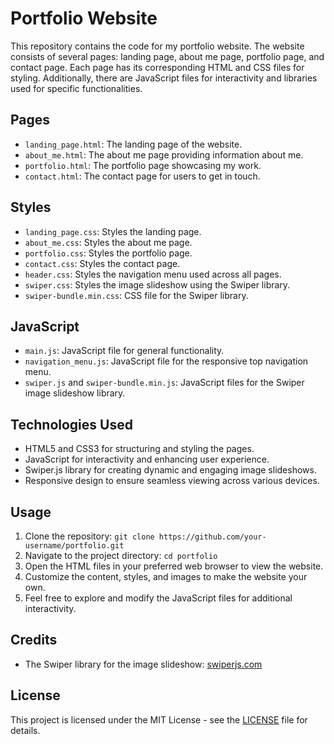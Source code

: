 # Portfolio Website

This repository contains the code for my portfolio website. The website consists of several pages: landing page, about me page, portfolio page, and contact page. Each page has its corresponding HTML and CSS files for styling. Additionally, there are JavaScript files for interactivity and libraries used for specific functionalities.

## Pages

- `landing_page.html`: The landing page of the website.
- `about_me.html`: The about me page providing information about me.
- `portfolio.html`: The portfolio page showcasing my work.
- `contact.html`: The contact page for users to get in touch.

## Styles

- `landing_page.css`: Styles the landing page.
- `about_me.css`: Styles the about me page.
- `portfolio.css`: Styles the portfolio page.
- `contact.css`: Styles the contact page.
- `header.css`: Styles the navigation menu used across all pages.
- `swiper.css`: Styles the image slideshow using the Swiper library.
- `swiper-bundle.min.css`: CSS file for the Swiper library.

## JavaScript

- `main.js`: JavaScript file for general functionality.
- `navigation_menu.js`: JavaScript file for the responsive top navigation menu.
- `swiper.js` and `swiper-bundle.min.js`: JavaScript files for the Swiper image slideshow library.

## Technologies Used

- HTML5 and CSS3 for structuring and styling the pages.
- JavaScript for interactivity and enhancing user experience.
- Swiper.js library for creating dynamic and engaging image slideshows.
- Responsive design to ensure seamless viewing across various devices.

## Usage

1. Clone the repository: `git clone https://github.com/your-username/portfolio.git`
2. Navigate to the project directory: `cd portfolio`
3. Open the HTML files in your preferred web browser to view the website.
4. Customize the content, styles, and images to make the website your own.
5. Feel free to explore and modify the JavaScript files for additional interactivity.

## Credits

- The Swiper library for the image slideshow: [swiperjs.com](https://swiperjs.com)

## License

This project is licensed under the MIT License - see the [LICENSE](LICENSE) file for details.
